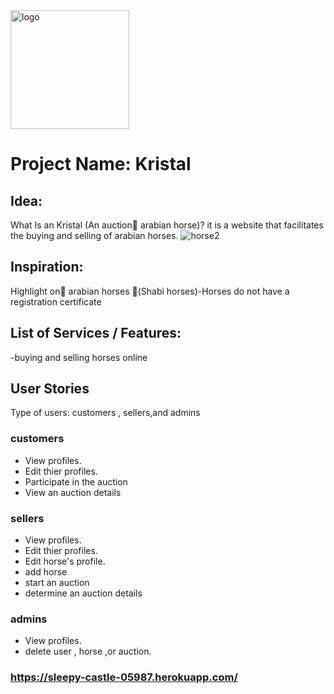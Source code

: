 
<img width="190" alt="logo" src="https://user-images.githubusercontent.com/71218097/174012243-260a07ab-2e1b-49f6-ace8-fc311e955072.png">

# Project Name: Kristal
## Idea:
What Is an Kristal (An auction ِarabian horse)? 
it is a website that facilitates the buying and selling of arabian horses.
![horse2](https://user-images.githubusercontent.com/71218097/174012581-a18785c2-03ef-42f0-b7c1-267c70235ce3.jpeg)

## Inspiration:
Highlight on ِarabian horses (ٍShabi horses)-Horses  do not have a registration certificate
## List of Services / Features:
-buying and selling horses online 
## User Stories
Type of users: customers , sellers,and admins
### customers
- View  profiles.
- Edit thier profiles.
- Participate in the auction
- View an auction details
### sellers
- View profiles.
- Edit thier profiles.
- Edit horse's profile.
- add horse
- start an auction
- determine an auction details
### admins
- View profiles.
- delete user , horse ,or auction.

### https://sleepy-castle-05987.herokuapp.com/



